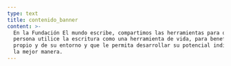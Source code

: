 ```yaml
---
type: text
title: contenido_banner
content: >-
  En la Fundación El mundo escribe, compartimos las herramientas para que cada
  persona utilice la escritura como una herramienta de vida, para beneficio
  propio y de su entorno y que le permita desarrollar su potencial individual de
  la mejor manera.
---
```


